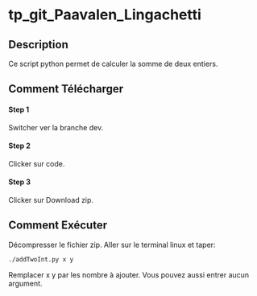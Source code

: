 # tp_git_Paavalen_Lingachetti


## Description

Ce script python permet de calculer la somme de deux entiers.


## Comment Télécharger

#### Step 1
Switcher ver la branche dev.

#### Step 2
Clicker sur code.

#### Step 3
Clicker sur Download zip.


## Comment Exécuter

Décompresser le fichier zip. 
Aller sur le terminal linux et taper:

```sh
./addTwoInt.py x y
```
Remplacer x y par les nombre à ajouter.
Vous pouvez aussi entrer aucun argument.
